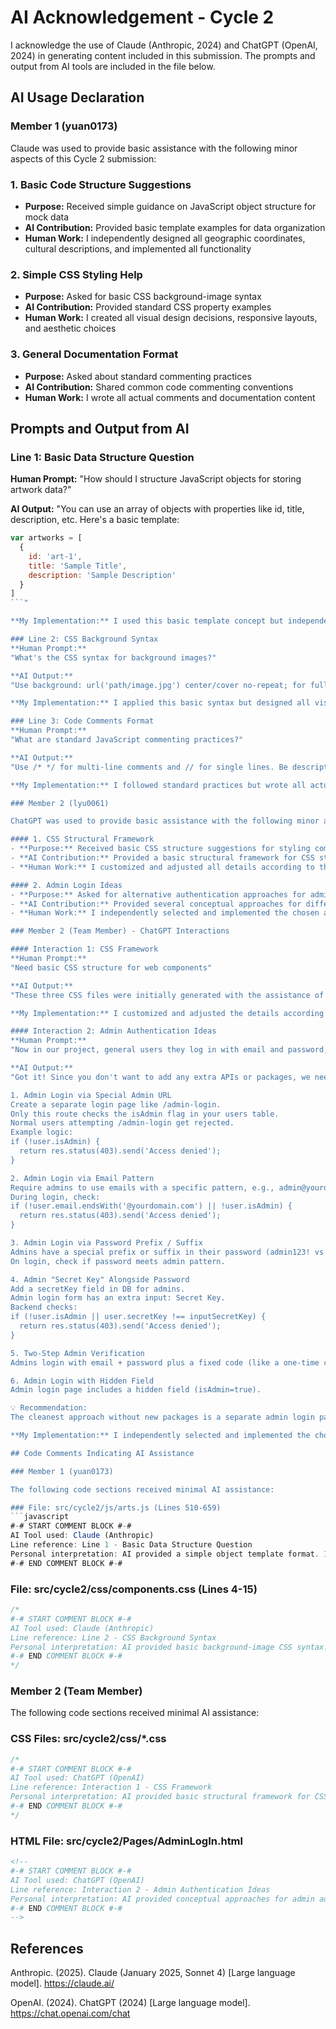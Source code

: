 # AI Acknowledgement - Cycle 2

I acknowledge the use of Claude (Anthropic, 2024) and ChatGPT (OpenAI, 2024) in generating content included in this submission. The prompts and output from AI tools are included in the file below.

## AI Usage Declaration

### Member 1 (yuan0173)

Claude was used to provide basic assistance with the following minor aspects of this Cycle 2 submission:

### 1. Basic Code Structure Suggestions
- **Purpose:** Received simple guidance on JavaScript object structure for mock data
- **AI Contribution:** Provided basic template examples for data organization
- **Human Work:** I independently designed all geographic coordinates, cultural descriptions, and implemented all functionality

### 2. Simple CSS Styling Help
- **Purpose:** Asked for basic CSS background-image syntax
- **AI Contribution:** Provided standard CSS property examples
- **Human Work:** I created all visual design decisions, responsive layouts, and aesthetic choices

### 3. General Documentation Format
- **Purpose:** Asked about standard commenting practices
- **AI Contribution:** Shared common code commenting conventions
- **Human Work:** I wrote all actual comments and documentation content

## Prompts and Output from AI

### Line 1: Basic Data Structure Question
**Human Prompt:**
"How should I structure JavaScript objects for storing artwork data?"

**AI Output:**
"You can use an array of objects with properties like id, title, description, etc. Here's a basic template:
```javascript
var artworks = [
  {
    id: 'art-1',
    title: 'Sample Title',
    description: 'Sample Description'
  }
]
```"

**My Implementation:** I used this basic template concept but independently created all 8 artwork entries with authentic Australian locations, cultural descriptions, and geographic coordinates.

### Line 2: CSS Background Syntax
**Human Prompt:**
"What's the CSS syntax for background images?"

**AI Output:**
"Use background: url('path/image.jpg') center/cover no-repeat; for full coverage."

**My Implementation:** I applied this basic syntax but designed all visual styling, gradient overlays, and responsive behavior independently.

### Line 3: Code Comments Format
**Human Prompt:**
"What are standard JavaScript commenting practices?"

**AI Output:**
"Use /* */ for multi-line comments and // for single lines. Be descriptive about function purposes."

**My Implementation:** I followed standard practices but wrote all actual comment content myself based on my understanding of the code functionality.

### Member 2 (lyu0061)

ChatGPT was used to provide basic assistance with the following minor aspects of this Cycle 2 submission:

#### 1. CSS Structural Framework
- **Purpose:** Received basic CSS structure suggestions for styling components
- **AI Contribution:** Provided a basic structural framework for CSS styling
- **Human Work:** I customized and adjusted all details according to the Cycle 1 visual design style, ensuring consistency with our group's unique theme and requirements

#### 2. Admin Login Ideas
- **Purpose:** Asked for alternative authentication approaches for admin users
- **AI Contribution:** Provided several conceptual approaches for differentiating admin login from regular user login
- **Human Work:** I independently selected and implemented the chosen approach, adapting it to fit our existing system architecture

### Member 2 (Team Member) - ChatGPT Interactions

#### Interaction 1: CSS Framework
**Human Prompt:**
"Need basic CSS structure for web components"

**AI Output:**
"These three CSS files were initially generated with the assistance of ChatGPT, which provided a **basic structural framework** for styling."

**My Implementation:** I customized and adjusted the details according to the Cycle 1 visual design style, ensuring consistency with our group's unique theme and requirements.

#### Interaction 2: Admin Authentication Ideas
**Human Prompt:**
"Now in our project, general users they log in with email and password, we have to figure out a new way for admins to log in differently, give us some ideas on new ways to log in. Notice: no extra APIs and packages"

**AI Output:**
"Got it! Since you don't want to add any extra APIs or packages, we need solutions that can work with your existing setup (likely your Express + Passport.js + MySQL stack). Here are some ways to make admin login different from general users:

1. Admin Login via Special Admin URL
Create a separate login page like /admin-login.
Only this route checks the isAdmin flag in your users table.
Normal users attempting /admin-login get rejected.
Example logic:
if (!user.isAdmin) {
  return res.status(403).send('Access denied');
}

2. Admin Login via Email Pattern
Require admins to use emails with a specific pattern, e.g., admin@yourdomain.com.
During login, check:
if (!user.email.endsWith('@yourdomain.com') || !user.isAdmin) {
  return res.status(403).send('Access denied');
}

3. Admin Login via Password Prefix / Suffix
Admins have a special prefix or suffix in their password (admin123! vs 123!).
On login, check if password meets admin pattern.

4. Admin "Secret Key" Alongside Password
Add a secretKey field in DB for admins.
Admin login form has an extra input: Secret Key.
Backend checks:
if (!user.isAdmin || user.secretKey !== inputSecretKey) {
  return res.status(403).send('Access denied');
}

5. Two-Step Admin Verification
Admins login with email + password plus a fixed code (like a one-time code you can store in DB for each admin).

6. Admin Login with Hidden Field
Admin login page includes a hidden field (isAdmin=true).

💡 Recommendation:
The cleanest approach without new packages is a separate admin login page (/admin-login) + DB isAdmin check. Optionally, combine it with a secret key for extra security."

**My Implementation:** I independently selected and implemented the chosen approach, adapting it to fit our existing system architecture.

## Code Comments Indicating AI Assistance

### Member 1 (yuan0173)

The following code sections received minimal AI assistance:

### File: src/cycle2/js/arts.js (Lines 510-659)
```javascript
#-# START COMMENT BLOCK #-#
AI Tool used: Claude (Anthropic)
Line reference: Line 1 - Basic Data Structure Question
Personal interpretation: AI provided a simple object template format. I used this basic structure concept but independently created all content including geographic data, cultural descriptions, coordinates, and artwork details.
#-# END COMMENT BLOCK #-#
```

### File: src/cycle2/css/components.css (Lines 4-15)
```css
/*
#-# START COMMENT BLOCK #-#
AI Tool used: Claude (Anthropic)
Line reference: Line 2 - CSS Background Syntax
Personal interpretation: AI provided basic background-image CSS syntax. I implemented the property but designed all visual elements, gradient overlays, colors, and responsive behavior myself.
#-# END COMMENT BLOCK #-#
*/
```

### Member 2 (Team Member)

The following code sections received minimal AI assistance:

### CSS Files: src/cycle2/css/*.css
```css
/*
#-# START COMMENT BLOCK #-#
AI Tool used: ChatGPT (OpenAI)
Line reference: Interaction 1 - CSS Framework
Personal interpretation: AI provided basic structural framework for CSS styling. I customized all visual details, color schemes, responsive layouts, and design elements according to our Cycle 1 visual design requirements.
#-# END COMMENT BLOCK #-#
*/
```

### HTML File: src/cycle2/Pages/AdminLogIn.html
```html
<!--
#-# START COMMENT BLOCK #-#
AI Tool used: ChatGPT (OpenAI)
Line reference: Interaction 2 - Admin Authentication Ideas
Personal interpretation: AI provided conceptual approaches for admin authentication. I independently designed and implemented the specific login interface and authentication logic that fits our project architecture.
#-# END COMMENT BLOCK #-#
-->
```

## References

Anthropic. (2025). Claude (January 2025, Sonnet 4) [Large language model]. https://claude.ai/

OpenAI. (2024). ChatGPT (2024) [Large language model]. https://chat.openai.com/chat